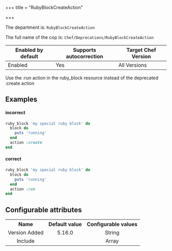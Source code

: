 +++
title = "RubyBlockCreateAction"

+++

<!-- This content is automatically generated. See https://github.com/chef/chef-web-docs/blob/main/generated/README.md -->

The department is: `RubyBlockCreateAction`

The full name of the cop is: `Chef/Deprecations/RubyBlockCreateAction`

| Enabled by default | Supports autocorrection | Target Chef Version |
| --- | --- | --- |
| Enabled | Yes | All Versions |

Use the :run action in the ruby_block resource instead of the deprecated :create action

## Examples


#### incorrect

```ruby
ruby_block 'my special ruby block' do
  block do
    puts 'running'
  end
  action :create
end
```

#### correct

```ruby
ruby_block 'my special ruby block' do
  block do
    puts 'running'
  end
  action :run
end
```

## Configurable attributes

<table>
<tbody><tr>
<th>Name</th>
<th>Default value</th>
<th>Configurable values</th>
</tr>
<tr>
<td style="text-align:center">Version Added</td>
<td style="text-align:center">5.16.0</td>
<td style="text-align:center">String</td>
</tr>
<tr><td style="text-align:center">Include</td>
<td style="text-align:center"><ul>
</ul>
</td>
<td style="text-align:center">Array</td>
</tr></tbody></table>
